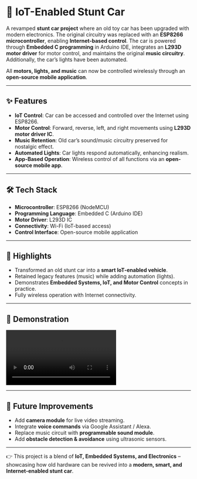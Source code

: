 # 🚗 IoT-Enabled Stunt Car  

A revamped **stunt car project** where an old toy car has been upgraded with modern electronics. The original circuitry was replaced with an **ESP8266 microcontroller**, enabling **Internet-based control**. The car is powered through **Embedded C programming** in Arduino IDE, integrates an **L293D motor driver** for motor control, and maintains the original **music circuitry**. Additionally, the car’s lights have been automated.  

All **motors, lights, and music** can now be controlled wirelessly through an **open-source mobile application**.  

---

## ✨ Features  

- **IoT Control**: Car can be accessed and controlled over the Internet using ESP8266.  
- **Motor Control**: Forward, reverse, left, and right movements using **L293D motor driver IC**.  
- **Music Retention**: Old car’s sound/music circuitry preserved for nostalgic effect.  
- **Automated Lights**: Car lights respond automatically, enhancing realism.  
- **App-Based Operation**: Wireless control of all functions via an **open-source mobile app**.  

---

## 🛠️ Tech Stack  

- **Microcontroller**: ESP8266 (NodeMCU)  
- **Programming Language**: Embedded C (Arduino IDE)  
- **Motor Driver**: L293D IC  
- **Connectivity**: Wi-Fi (IoT-based access)  
- **Control Interface**: Open-source mobile application  

---

## 🚀 Highlights  

- Transformed an old stunt car into a **smart IoT-enabled vehicle**.  
- Retained legacy features (music) while adding automation (lights).  
- Demonstrates **Embedded Systems, IoT, and Motor Control** concepts in practice.  
- Fully wireless operation with Internet connectivity.  

---

## 📸 Demonstration
![Raw Demo Video](assets/demo%20raw.mp4)

---

## 🎯 Future Improvements  

- Add **camera module** for live video streaming.  
- Integrate **voice commands** via Google Assistant / Alexa.  
- Replace music circuit with **programmable sound module**.  
- Add **obstacle detection & avoidance** using ultrasonic sensors.  

---

👉 This project is a blend of **IoT, Embedded Systems, and Electronics** – showcasing how old hardware can be revived into a **modern, smart, and Internet-enabled stunt car**.  
